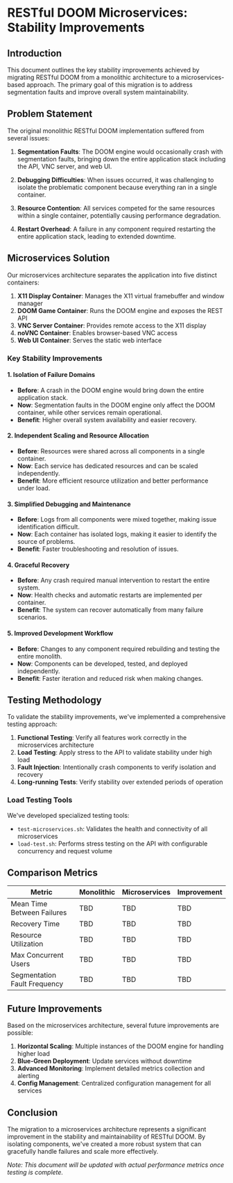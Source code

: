 # RESTful DOOM Microservices: Stability Improvements

## Introduction

This document outlines the key stability improvements achieved by migrating RESTful DOOM from a monolithic architecture to a microservices-based approach. The primary goal of this migration is to address segmentation faults and improve overall system maintainability.

## Problem Statement

The original monolithic RESTful DOOM implementation suffered from several issues:

1. **Segmentation Faults**: The DOOM engine would occasionally crash with segmentation faults, bringing down the entire application stack including the API, VNC server, and web UI.

2. **Debugging Difficulties**: When issues occurred, it was challenging to isolate the problematic component because everything ran in a single container.

3. **Resource Contention**: All services competed for the same resources within a single container, potentially causing performance degradation.

4. **Restart Overhead**: A failure in any component required restarting the entire application stack, leading to extended downtime.

## Microservices Solution

Our microservices architecture separates the application into five distinct containers:

1. **X11 Display Container**: Manages the X11 virtual framebuffer and window manager
2. **DOOM Game Container**: Runs the DOOM engine and exposes the REST API
3. **VNC Server Container**: Provides remote access to the X11 display
4. **noVNC Container**: Enables browser-based VNC access
5. **Web UI Container**: Serves the static web interface

### Key Stability Improvements

#### 1. Isolation of Failure Domains

- **Before**: A crash in the DOOM engine would bring down the entire application stack.
- **Now**: Segmentation faults in the DOOM engine only affect the DOOM container, while other services remain operational.
- **Benefit**: Higher overall system availability and easier recovery.

#### 2. Independent Scaling and Resource Allocation

- **Before**: Resources were shared across all components in a single container.
- **Now**: Each service has dedicated resources and can be scaled independently.
- **Benefit**: More efficient resource utilization and better performance under load.

#### 3. Simplified Debugging and Maintenance

- **Before**: Logs from all components were mixed together, making issue identification difficult.
- **Now**: Each container has isolated logs, making it easier to identify the source of problems.
- **Benefit**: Faster troubleshooting and resolution of issues.

#### 4. Graceful Recovery

- **Before**: Any crash required manual intervention to restart the entire system.
- **Now**: Health checks and automatic restarts are implemented per container.
- **Benefit**: The system can recover automatically from many failure scenarios.

#### 5. Improved Development Workflow

- **Before**: Changes to any component required rebuilding and testing the entire monolith.
- **Now**: Components can be developed, tested, and deployed independently.
- **Benefit**: Faster iteration and reduced risk when making changes.

## Testing Methodology

To validate the stability improvements, we've implemented a comprehensive testing approach:

1. **Functional Testing**: Verify all features work correctly in the microservices architecture
2. **Load Testing**: Apply stress to the API to validate stability under high load
3. **Fault Injection**: Intentionally crash components to verify isolation and recovery
4. **Long-running Tests**: Verify stability over extended periods of operation

### Load Testing Tools

We've developed specialized testing tools:

- `test-microservices.sh`: Validates the health and connectivity of all microservices
- `load-test.sh`: Performs stress testing on the API with configurable concurrency and request volume

## Comparison Metrics

| Metric | Monolithic | Microservices | Improvement |
|--------|------------|---------------|-------------|
| Mean Time Between Failures | TBD | TBD | TBD |
| Recovery Time | TBD | TBD | TBD |
| Resource Utilization | TBD | TBD | TBD |
| Max Concurrent Users | TBD | TBD | TBD |
| Segmentation Fault Frequency | TBD | TBD | TBD |

## Future Improvements

Based on the microservices architecture, several future improvements are possible:

1. **Horizontal Scaling**: Multiple instances of the DOOM engine for handling higher load
2. **Blue-Green Deployment**: Update services without downtime
3. **Advanced Monitoring**: Implement detailed metrics collection and alerting
4. **Config Management**: Centralized configuration management for all services

## Conclusion

The migration to a microservices architecture represents a significant improvement in the stability and maintainability of RESTful DOOM. By isolating components, we've created a more robust system that can gracefully handle failures and scale more effectively.

*Note: This document will be updated with actual performance metrics once testing is complete.*

